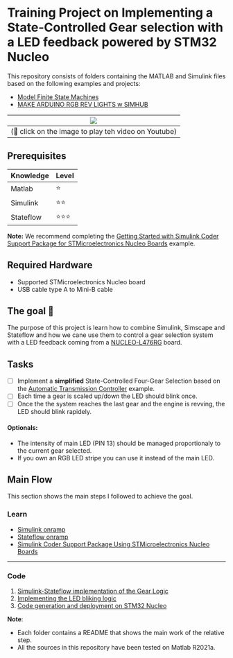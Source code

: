 # Training Project on Implementing a State-Controlled Gear selection with a LED feedback powered by STM32 Nucleo

This repository consists of folders containing the MATLAB and Simulink files based on the following examples and projects:

- [Model Finite State Machines](https://www.mathworks.com/help/stateflow/gs/finite-state-machines.html)
- [MAKE ARDUINO RGB REV LIGHTS w SIMHUB](https://img.youtube.com/vi/u5kZjg_sJdg/0.jpg)


| [![](https://img.youtube.com/vi/u5kZjg_sJdg/0.jpg)](https://www.youtube.com/watch?v=u5kZjg_sJdg) |
| :---------------: |
| (🔘 click on the image to play teh video on Youtube) |


## Prerequisites

| Knowledge            | Level     |
| -------------        | ---------- |
| Matlab               | ⭐
| Simulink             | ⭐⭐
| Stateflow            | ⭐⭐⭐

**Note:**
We recommend completing the [Getting Started with Simulink Coder Support Package for STMicroelectronics Nucleo Boards](https://www.mathworks.com/help/supportpkg/nucleo/ug/getting-started-with-simulink-coder-support-package-for-stmicroelectronics-nucleo-boards.html) example.


## Required Hardware
- Supported STMicroelectronics Nucleo board
- USB cable type A to Mini-B cable


## The goal 🎯

The purpose of this project is learn how to combine Simulink, Simscape and Stateflow and how we cane use them to control a gear selection system with a LED feedback coming from a [NUCLEO-L476RG](https://www.st.com/en/evaluation-tools/nucleo-l476rg.html) board.

## Tasks

- [ ] Implement a **simplified** State-Controlled Four-Gear Selection based on the [Automatic Transmission Controller](https://www.mathworks.com/help/simulink/slref/modeling-an-automatic-transmission-controller.html) example.
- [ ] Each time a gear is scaled up/down the LED should blink once.
- [ ] Once the the system reaches the last gear and the engine is revving, the LED should blink rapidely.

#### Optionals:

- The intensity of main LED (PIN 13) should be managed proportionaly to the current gear selected.
- If you own an RGB LED stripe you can use it instead of the main LED.

## Main Flow

This section shows the main steps I followed to achieve the goal.

### Learn
- [Simulink onramp](https://www.mathworks.com/learn/tutorials/simulink-onramp.html)
- [Stateflow onramp](https://www.mathworks.com/learn/tutorials/stateflow-onramp.html)
- [Simulink Coder Support Package Using STMicroelectronics Nucleo Boards](https://www.mathworks.com/matlabcentral/fileexchange/58942-simulink-coder-support-package-for-stmicroelectronics-nucleo-boards)

---

### Code
1. [Simulink-Stateflow implementation of the Gear Logic](1_Gear_logic)
2. [Implementing the LED bliking logic](2_Gear_logic_with_LED_feedback)
3. [Code generation and deployment on STM32 Nucleo](3_Gear_logic_on_stm32)

__Note__:
- Each folder contains a README that shows the main work of the relative step.
- All the sources in this repository have been tested on Matlab R2021a.